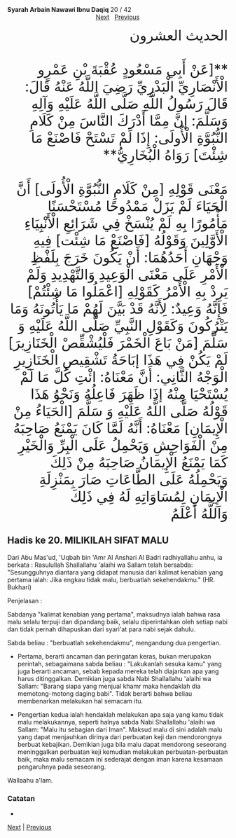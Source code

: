 <div markdown="1">
<tr><td align=center><b>Syarah Arbain Nawawi Ibnu Daqiq</b> 20 / 42<br></td></tr><tr><td valign=top><center><a href='21'>Next</a>&nbsp;&nbsp;&nbsp;<a href='19'>Previous</a></center><section class='nass'><p lang='ar' dir='rtl' align=right><font size=6> الحديث العشرون <br />
<br />
<!-- [ عن أبي مسعود عقبة بن عمرو الأنصاري البدري رضي الله عنه قال : قال رسول الله صلى الله عليه وآله وسلم : إن مما أدرك الناس من كلام النبوة الأولى : إذا لم تستح فاصنع ما شئت ] رواه البخاري <br /> -->
**[عَنْ أَبِي مَسْعُودٍ عُقْبَةَ بْنِ عَمْرٍو الْأَنْصَارِيِّ الْبَدْرِيِّ رَضِيَ اللَّهُ عَنْهُ قَالَ: قَالَ رَسُولُ اللَّهِ صَلَّى اللَّهُ عَلَيْهِ وَآلِهِ وَسَلَّمَ: إنَّ مِمَّا أَدْرَكَ النَّاسَ مِنْ كَلَامِ النُّبُوَّةِ الْأُولَى: إِذَا لَمْ تَسْتَحْ فَاصْنَعْ مَا شِئْتَ] رَوَاهُ الْبُخَارِيُّ**<br />
<br />
مَعْنَى قَوْلِهِ [مِنْ كَلَامِ النُّبُوَّةِ الْأُولَى] أَنَّ الْحَيَاءَ لَمْ يَزَلْ مَمْدُوحًا مُسْتَحْسَنًا مَأْمُورًا بِهِ لَمْ يُنْسَخْ فِي شَرَائِعِ الْأَنْبِيَاءِ الْأَوَّلِينَ وَقَوْلُهُ [فَاصْنَعْ مَا شِئْت] فِيهِ وَجْهَانِ أَحَدُهُمَا: أَنْ يَكُونَ خَرَجَ بِلَفْظِ الْأَمْرِ عَلَى مَعْنَى الْوَعِيدِ وَالتَّهْدِيدِ وَلَمْ يَرِدْ بِهِ الْأَمْرُ كَقَوْلِهِ [اعْمَلُوا مَا شِئْتُمْ] فَإِنَّهُ وَعِيدٌ: لِأَنَّهُ قَدْ بَيَّنَ لَهُمْ مَا يَأْتُونَهُ وَمَا يَتْرُكُونَ وَكَقَوْلِ النَّبِيِّ صَلَّى اللَّهُ عَلَيْهِ وَ سَلَّمَ [مَنْ بَاعَ الْخَمْرَ فَلْيُشْقِّصْ الْخَنَازِيرَ] لَمْ يَكُنْ فِي هَذَا إبَاحَةُ تَشْقِيصِ الْخَنَازِيرِ الْوَجْهُ الثَّانِي: أَنَّ مَعْنَاهُ: ائْتِ كُلَّ مَا لَمْ يُسْتَحْيَا مِنْهُ إذَا ظَهَرَ فَاعِلُهُ وَنَحْوُ هَذَا قَوْلُهُ صَلَّى اللَّهُ عَلَيْهِ وَ سَلَّمَ [الْحَيَاءُ مِنْ الْإِيمَانِ] مَعْنَاهُ: أَنَّهُ لَمَّا كَانَ يَمْنَعُ صَاحِبَهُ مِنْ الْفَوَاحِشِ وَيَحْمِلُ عَلَى الْبِرِّ وَالْخَيْرِ كَمَا يَمْنَعُ الْإِيمَانُ صَاحِبَهُ مِنْ ذَلِكَ وَيَحْمِلُهُ عَلَى الطَّاعَاتِ صَارَ بِمَنْزِلَةِ الْإِيمَانِ لِمُسَاوَاتِهِ لَهُ فِي ذَلِكَ
<br />
 وَاَللَّهُ أَعْلَمُ
<br />
</font></p></section>

## Hadis ke 20. MILIKILAH SIFAT MALU

Dari Abu Mas'ud, 'Uqbah bin 'Amr Al Anshari Al Badri radhiyallahu anhu, ia berkata : Rasulullah Shallallahu 'alaihi wa Sallam telah bersabda: "Sesungguhnya diantara yang didapat manusia dari kalimat kenabian yang pertama ialah: Jika engkau tidak malu, berbuatlah sekehendakmu." (HR. Bukhari)

Penjelasan :

Sabdanya  "kalimat  kenabian  yang  pertama",  maksudnya  ialah  bahwa  rasa  malu selalu terpuji dan  dipandang baik, selalu diperintahkan oleh setiap nabi dan tidak pernah dihapuskan dari syari'at para nabi sejak dahulu.



Sabda beliau : "berbuatlah sekehendakmu", mengandung dua pengertian. 

- Pertama, berarti ancaman dan peringatan keras, bukan merupakan perintah, sebagaimana sabda beliau : "Lakukanlah sesuka kamu" yang juga berarti ancaman, sebab kepada mereka telah diajarkan  apa  yang  harus ditinggalkan. Demikian juga sabda Nabi Shallallahu 'alaihi wa Sallam: "Barang siapa yang menjual khamr maka hendaklah dia memotong-motong daging babi". Tidak berarti bahwa beliau membenarkan melakukan hal semacam itu.

- Pengertian kedua ialah hendaklah melakukan apa saja yang kamu tidak malu melakukannya, seperti halnya sabda Nabi Shallallahu 'alaihi wa Sallam: "Malu itu sebagian dari Iman". Maksud malu di sini adalah malu yang dapat menjauhkan dirinya dari perbuatan keji dan mendorongnya berbuat kebajikan. Demikian juga bila malu dapat mendorong seseorang  meninggalkan  perbuatan  keji  kemudian  melakukan  perbuatan-perbuatan baik, maka malu semacam ini sederajat dengan iman karena kesamaan pengaruhnya pada seseorang. 

Wallaahu a'lam.

### Catatan  
- 

[Next](21) | [Previous](19)
</div>